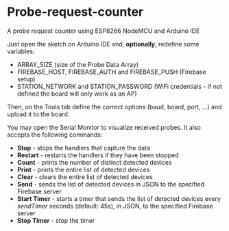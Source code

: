 # Probe-request-counter
A probe request counter using ESP8266 NodeMCU and Arduino IDE

Just open the sketch on Arduino IDE and, <b>optionally</b>, redefine some variables:
- ARRAY_SIZE (size of the Probe Data Array)
- FIREBASE_HOST, FIREBASE_AUTH and FIREBASE_PUSH (Firebase setup)
- STATION_NETWORK and STATION_PASSWORD (WiFi credentials - if not defined the board will only work as an AP)

Then, on the Tools tab define the correct options (baud, board, port, ...) and upload it to the board.

You may open the Serial Monitor to visualize received probes. 
It also accepts the following commands:
- <b>Stop</b> - stops the handlers that capture the data
- <b>Restart</b> - restarts the handlers if they have been stopped
- <b>Count</b> - prints the number of distinct detected devices
- <b>Print</b> - prints the entire list of detected devices
- <b>Clear</b> - clears the entire list of detected devices
- <b>Send</b> - sends the list of detected devices in JSON to the specified Firebase server
- <b>Start Timer</b> - starts a timer that sends the list of detected devices every *sendTimer* seconds (default: 45s), in JSON, to the specified Firebase server
- <b>Stop Timer</b> - stop the timer
